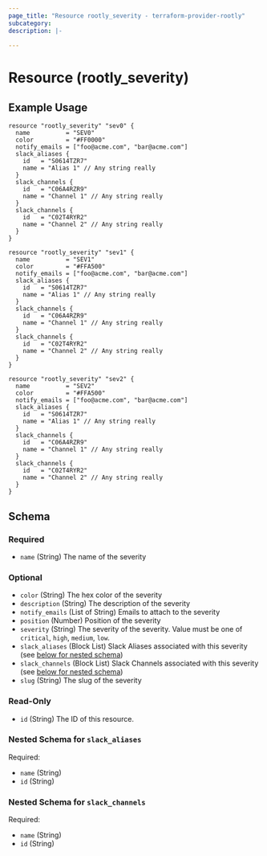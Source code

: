 ```yaml
---
page_title: "Resource rootly_severity - terraform-provider-rootly"
subcategory:
description: |-
    
---
```


# Resource (rootly_severity)



## Example Usage

```shell
resource "rootly_severity" "sev0" {
  name          = "SEV0"
  color         = "#FF0000"
  notify_emails = ["foo@acme.com", "bar@acme.com"]
  slack_aliases {
    id   = "S0614TZR7"
    name = "Alias 1" // Any string really
  }
  slack_channels {
    id   = "C06A4RZR9"
    name = "Channel 1" // Any string really
  }
  slack_channels {
    id   = "C02T4RYR2"
    name = "Channel 2" // Any string really
  }
}

resource "rootly_severity" "sev1" {
  name          = "SEV1"
  color         = "#FFA500"
  notify_emails = ["foo@acme.com", "bar@acme.com"]
  slack_aliases {
    id   = "S0614TZR7"
    name = "Alias 1" // Any string really
  }
  slack_channels {
    id   = "C06A4RZR9"
    name = "Channel 1" // Any string really
  }
  slack_channels {
    id   = "C02T4RYR2"
    name = "Channel 2" // Any string really
  }
}

resource "rootly_severity" "sev2" {
  name          = "SEV2"
  color         = "#FFA500"
  notify_emails = ["foo@acme.com", "bar@acme.com"]
  slack_aliases {
    id   = "S0614TZR7"
    name = "Alias 1" // Any string really
  }
  slack_channels {
    id   = "C06A4RZR9"
    name = "Channel 1" // Any string really
  }
  slack_channels {
    id   = "C02T4RYR2"
    name = "Channel 2" // Any string really
  }
}
```

<!-- schema generated by tfplugindocs -->
## Schema

### Required

- `name` (String) The name of the severity

### Optional

- `color` (String) The hex color of the severity
- `description` (String) The description of the severity
- `notify_emails` (List of String) Emails to attach to the severity
- `position` (Number) Position of the severity
- `severity` (String) The severity of the severity. Value must be one of `critical`, `high`, `medium`, `low`.
- `slack_aliases` (Block List) Slack Aliases associated with this severity (see [below for nested schema](#nestedblock--slack_aliases))
- `slack_channels` (Block List) Slack Channels associated with this severity (see [below for nested schema](#nestedblock--slack_channels))
- `slug` (String) The slug of the severity

### Read-Only

- `id` (String) The ID of this resource.

<a id="nestedblock--slack_aliases"></a>
### Nested Schema for `slack_aliases`

Required:

- `name` (String)
- `id` (String)


<a id="nestedblock--slack_channels"></a>
### Nested Schema for `slack_channels`

Required:

- `name` (String)
- `id` (String)
